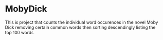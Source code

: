 # MobyDick
This is project that counts the individual word occurences in the novel Moby Dick removing certain common words then sorting descendingly listing the top 100 words
